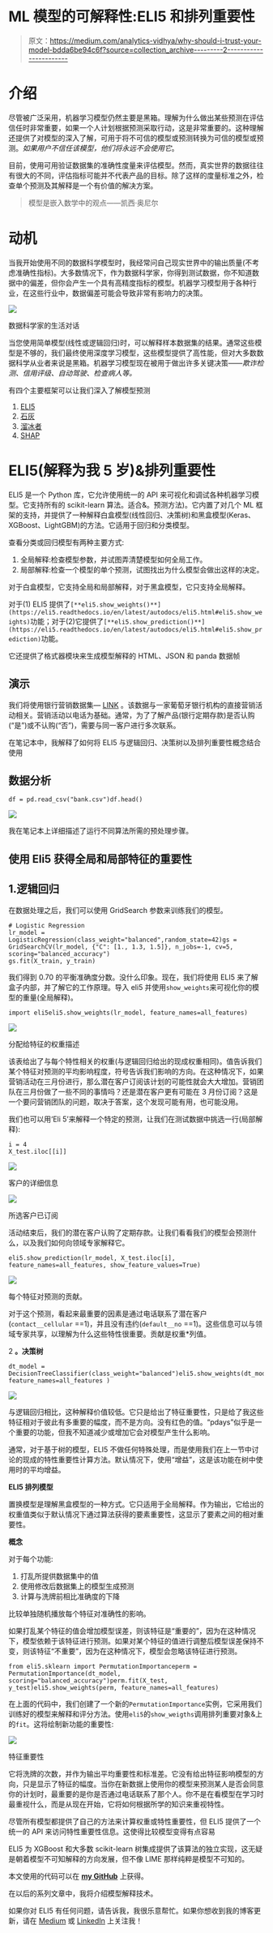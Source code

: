 # ML 模型的可解释性:ELI5 和排列重要性

> 原文：<https://medium.com/analytics-vidhya/why-should-i-trust-your-model-bdda6be94c6f?source=collection_archive---------2----------------------->

# 介绍

尽管被广泛采用，机器学习模型仍然主要是黑箱。理解为什么做出某些预测在评估信任时非常重要，如果一个人计划根据预测采取行动，这是非常重要的。这种理解还提供了对模型的深入了解，可用于将不可信的模型或预测转换为可信的模型或预测。*如果用户不信任该模型，他们将永远不会使用它*。

目前，使用可用验证数据集的准确性度量来评估模型。然而，真实世界的数据往往有很大的不同，评估指标可能并不代表产品的目标。除了这样的度量标准之外，检查单个预测及其解释是一个有价值的解决方案。

> 模型是嵌入数学中的观点——凯西·奥尼尔

# **动机**

当我开始使用不同的数据科学模型时，我经常问自己现实世界中的输出质量(不考虑准确性指标)。大多数情况下，作为数据科学家，你得到测试数据，你不知道数据中的偏差，但你会产生一个具有高精度指标的模型。机器学习模型用于各种行业，在这些行业中，数据偏差可能会导致非常有影响力的决策。

![](img/09c32f1a50f76d23fe9b6fbb70f5bdb1.png)

数据科学家的生活对话

当您使用简单模型(线性或逻辑回归)时，可以解释样本数据集的结果。通常这些模型是不够的，我们最终使用深度学习模型，这些模型提供了高性能，但对大多数数据科学从业者来说是黑箱。机器学习模型现在被用于做出许多关键决策——*欺诈检测、信用评级、自动驾驶、检查病人等。*

有四个主要框架可以让我们深入了解模型预测

1.  [ELI5](https://github.com/TeamHG-Memex/eli5)
2.  [石灰](https://github.com/marcotcr/lime)
3.  [溜冰者](https://github.com/oracle/Skater)
4.  [SHAP](https://github.com/slundberg/shap)

# ELI5(解释为我 5 岁)&排列重要性

ELI5 是一个 Python 库，它允许使用统一的 API 来可视化和调试各种机器学习模型。它支持所有的 scikit-learn 算法。适合&。预测方法)。它内置了对几个 ML 框架的支持，并提供了一种解释白盒模型(线性回归、决策树)和黑盒模型(Keras、XGBoost、LightGBM)的方法。它适用于回归和分类模型。

查看分类或回归模型有两种主要方式:

1.  全局解释:检查模型参数，并试图弄清楚模型如何全局工作。
2.  局部解释:检查一个模型的单个预测，试图找出为什么模型会做出这样的决定。

对于白盒模型，它支持全局和局部解释，对于黑盒模型，它只支持全局解释。

对于(1) ELI5 提供了`[**eli5.show_weights()**](https://eli5.readthedocs.io/en/latest/autodocs/eli5.html#eli5.show_weights)`功能；对于(2)它提供了`[**eli5.show_prediction()**](https://eli5.readthedocs.io/en/latest/autodocs/eli5.html#eli5.show_prediction)`功能。

它还提供了格式器模块来生成模型解释的 HTML、JSON 和 panda 数据帧

## 演示

我们将使用银行营销数据集— [LINK](https://archive.ics.uci.edu/ml/datasets/bank+marketing) 。该数据与一家葡萄牙银行机构的直接营销活动相关。营销活动以电话为基础。通常，为了了解产品(银行定期存款)是否认购(“是”)或不认购(“否”)，需要与同一客户进行多次联系。

在笔记本中，我解释了如何将 ELI5 与逻辑回归、决策树以及排列重要性概念结合使用

## 数据分析

```
df = pd.read_csv("bank.csv")df.head()
```

![](img/556397de1f38f0d371641db4457d1ecb.png)

我在笔记本上详细描述了运行不同算法所需的预处理步骤。

## 使用 Eli5 获得全局和局部特征的重要性

## 1.逻辑回归

在数据处理之后，我们可以使用 GridSearch 参数来训练我们的模型。

```
# Logistic Regression
lr_model = LogisticRegression(class_weight="balanced",random_state=42)gs = GridSearchCV(lr_model, {"C": [1., 1.3, 1.5]}, n_jobs=-1, cv=5, scoring="balanced_accuracy")
gs.fit(X_train, y_train)
```

我们得到 0.70 的平衡准确度分数。没什么印象。现在，我们将使用 ELI5 来了解盒子内部，并了解它的工作原理。导入 eli5 并使用`show_weights`来可视化你的模型的重量(全局解释)。

```
import eli5eli5.show_weights(lr_model, feature_names=all_features)
```

![](img/69900e08ccf56e1878829b928b7fb5b8.png)

分配给特征的权重描述

该表给出了与每个特性相关的权重(与逻辑回归给出的现成权重相同)。值告诉我们某个特征对预测的平均影响程度，符号告诉我们影响的方向。在这种情况下，如果营销活动在三月份进行，那么潜在客户订阅该计划的可能性就会大大增加。营销团队在三月份做了一些不同的事情吗？还是潜在客户更有可能在 3 月份订阅？这是一个要问营销团队的问题，取决于答案，这个发现可能有用，也可能没用。

我们也可以用‘Eli 5’来解释一个特定的预测，让我们在测试数据中挑选一行(局部解释):

```
i = 4
X_test.iloc[[i]]
```

![](img/8ec252b1192bf09981a49c04036c8497.png)

客户的详细信息

![](img/ab11c83a460d2b34c0779d556765a7d6.png)

所选客户已订阅

活动结束后，我们的潜在客户认购了定期存款。让我们看看我们的模型会预测什么，以及我们如何向领域专家解释它。

```
eli5.show_prediction(lr_model, X_test.iloc[i], feature_names=all_features, show_feature_values=True)
```

![](img/b6e533cb1da100f1dbf3b4e4f6b445b4.png)

每个特征对预测的贡献。

对于这个预测，看起来最重要的因素是通过电话联系了潜在客户(`contact__cellular` ==1)，并且没有违约(`default__no` ==1)。这些信息可以与领域专家共享，以理解为什么这些特性很重要。贡献是权重*列值。

2 **。决策树**

```
dt_model = DecisionTreeClassifier(class_weight="balanced")eli5.show_weights(dt_model, feature_names=all_features )
```

![](img/e77dacc281d467b6fe46901fb69316e4.png)

与逻辑回归相比，这种解释价值较低。它只是给出了特征重要性，只是给了我这些特征相对于彼此有多重要的幅度，而不是方向。没有红色的值。“pdays”似乎是一个重要的功能，但我不知道减少或增加它会对模型产生什么影响。

通常，对于基于树的模型，ELI5 不做任何特殊处理，而是使用我们在上一节中讨论的现成的特性重要性计算方法。默认情况下，使用“增益”，这是该功能在树中使用时的平均增益。

**ELI5 排列模型**

置换模型是理解黑盒模型的一种方式。它只适用于全局解释。作为输出，它给出的权重值类似于默认情况下通过算法获得的要素重要性，这显示了要素之间的相对重要性。

**概念**

对于每个功能:

1.  打乱所提供数据集中的值
2.  使用修改后数据集上的模型生成预测
3.  计算与洗牌前相比准确度的下降

比较单独随机播放每个特征对准确性的影响。

如果打乱某个特征的值会增加模型误差，则该特征是“重要的”，因为在这种情况下，模型依赖于该特征进行预测。如果对某个特征的值进行调整后模型误差保持不变，则该特征“不重要”，因为在这种情况下，模型会忽略该特征进行预测。

```
from eli5.sklearn import PermutationImportanceperm = PermutationImportance(dt_model, scoring="balanced_accuracy")perm.fit(X_test, y_test)eli5.show_weights(perm, feature_names=all_features)
```

在上面的代码中，我们创建了一个新的`PermutationImportance`实例，它采用我们训练好的模型来解释和评分方法。使用`eli5`的`show_weigths`调用排列重要对象&上的`fit`。这将绘制新功能的重要性:

![](img/1a68accc3c0f295441a14a7e3713bbd0.png)

特征重要性

它将洗牌的次数，并作为输出平均重要性和标准差。它没有给出特征影响模型的方向，只是显示了特征的幅度。当你在新数据上使用你的模型来预测某人是否会同意你的计划时，最重要的是你是否通过电话联系了那个人。你不是在看模型在学习时最重视什么，而是从现在开始，它将如何根据所学的知识来重视特性。

尽管所有模型都提供了自己的方法来计算权重或特性重要性，但 ELI5 提供了一个统一的 API 来访问特性重要性信息。这使得比较模型变得有点容易

ELI5 为 XGBoost 和大多数 scikit-learn 树集成提供了该算法的独立实现，这无疑是朝着模型不可知解释的方向发展，但不像 LIME 那样纯粹是模型不可知的。

本文使用的代码可以在 [**my GitHub**](https://github.com/mayur29/Machine-Learning-Model-Interpretation) 上获得。

在以后的系列文章中，我将介绍模型解释技术。

如果你对 ELI5 有任何问题，请告诉我，我很乐意帮忙。如果你想收到我的博客更新，请在 [Medium](/@sand.mayur) 或 [LinkedIn](https://www.linkedin.com/in/mayursand/) 上关注我！